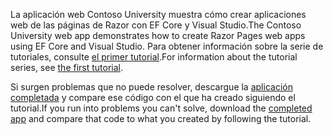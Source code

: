 <span data-ttu-id="8dafd-101">La aplicación web Contoso University muestra cómo crear aplicaciones web de las páginas de Razor con EF Core y Visual Studio.</span><span class="sxs-lookup"><span data-stu-id="8dafd-101">The Contoso University web app demonstrates how to create Razor Pages web apps using EF Core and Visual Studio.</span></span> <span data-ttu-id="8dafd-102">Para obtener información sobre la serie de tutoriales, consulte [el primer tutorial](xref:data/ef-rp/intro).</span><span class="sxs-lookup"><span data-stu-id="8dafd-102">For information about the tutorial series, see [the first tutorial](xref:data/ef-rp/intro).</span></span>

<span data-ttu-id="8dafd-103">Si surgen problemas que no puede resolver, descargue la [aplicación completada](https://github.com/aspnet/AspNetCore.Docs/tree/master/aspnetcore/data/ef-rp/intro/samples) y compare ese código con el que ha creado siguiendo el tutorial.</span><span class="sxs-lookup"><span data-stu-id="8dafd-103">If you run into problems you can't solve, download the [completed app](https://github.com/aspnet/AspNetCore.Docs/tree/master/aspnetcore/data/ef-rp/intro/samples) and compare that code to what you created by following the tutorial.</span></span>
